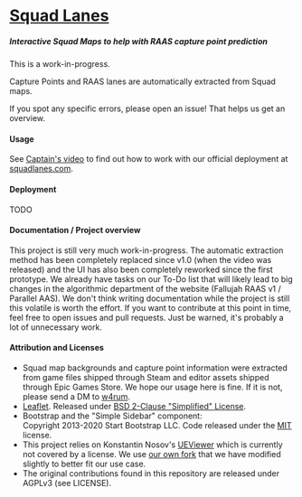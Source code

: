 # [Squad Lanes](https://squadlanes.com)
##### Interactive Squad Maps to help with RAAS capture point prediction

This is a work-in-progress.

Capture Points and RAAS lanes are automatically extracted from Squad maps.

If you spot any specific errors, please open an issue!
That helps us get an overview.

#### Usage
See [Captain's video](https://youtu.be/OFGYkDxdRYE?t=498) to find out how to work with our official deployment at [squadlanes.com](https://squadlanes.com).

#### Deployment
TODO

#### Documentation / Project overview
This project is still very much work-in-progress.
The automatic extraction method has been completely replaced since v1.0 (when the video was released) and the UI has also been completely reworked since the first prototype.
We already have tasks on our To-Do list that will likely lead to big changes in the algorithmic department of the website (Fallujah RAAS v1 / Parallel AAS).
We don't think writing documentation while the project is still this volatile is worth the effort.
If you want to contribute at this point in time, feel free to open issues and pull requests.
Just be warned, it's probably a lot of unnecessary work.


#### Attribution and Licenses
- Squad map backgrounds and capture point information were extracted from game files shipped through Steam and editor assets shipped through Epic Games Store.
  We hope our usage here is fine.
  If it is not, please send a DM to [w4rum](https://github.com/w4rum/).
- [Leaflet](https://github.com/Leaflet/Leaflet). Released under
  [BSD 2-Clause "Simplified" License](https://github.com/Leaflet/Leaflet/blob/master/LICENSE).
- Bootstrap and the "Simple Sidebar" component:\
    Copyright 2013-2020 Start Bootstrap LLC. Code released under the [MIT](https://github.com/StartBootstrap/startbootstrap-simple-sidebar/blob/gh-pages/LICENSE) license.
- This project relies on Konstantin Nosov's [UEViewer](https://github.com/gildor2/UEViewer) which is currently not covered by a license.
  We use [our own fork](https://github.com/w4rum/UEViewer) that we have modified slightly to better fit our use case.
- The original contributions found in this repository are released under AGPLv3 (see LICENSE).
